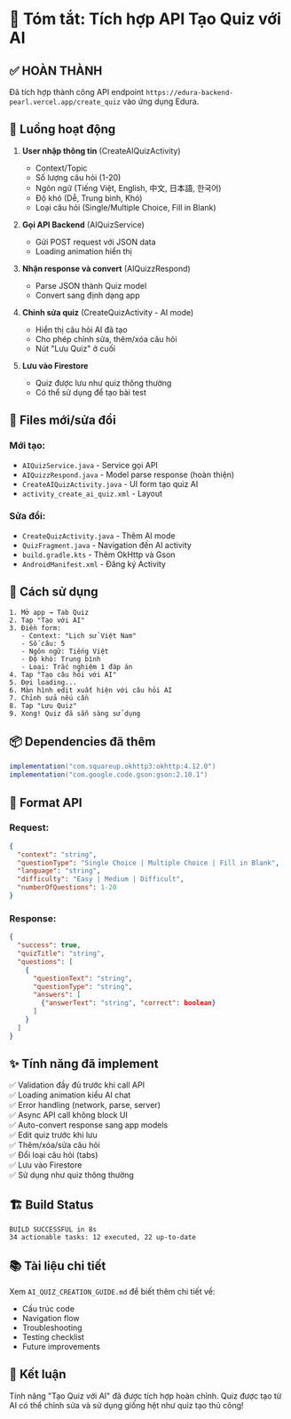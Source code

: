 # 🎉 Tóm tắt: Tích hợp API Tạo Quiz với AI

## ✅ HOÀN THÀNH

Đã tích hợp thành công API endpoint `https://edura-backend-pearl.vercel.app/create_quiz` vào ứng dụng Edura.

## 📱 Luồng hoạt động

1. **User nhập thông tin** (CreateAIQuizActivity)
   - Context/Topic
   - Số lượng câu hỏi (1-20)
   - Ngôn ngữ (Tiếng Việt, English, 中文, 日本語, 한국어)
   - Độ khó (Dễ, Trung bình, Khó)
   - Loại câu hỏi (Single/Multiple Choice, Fill in Blank)

2. **Gọi API Backend** (AIQuizService)
   - Gửi POST request với JSON data
   - Loading animation hiển thị

3. **Nhận response và convert** (AIQuizzRespond)
   - Parse JSON thành Quiz model
   - Convert sang định dạng app

4. **Chỉnh sửa quiz** (CreateQuizActivity - AI mode)
   - Hiển thị câu hỏi AI đã tạo
   - Cho phép chỉnh sửa, thêm/xóa câu hỏi
   - Nút "Lưu Quiz" ở cuối

5. **Lưu vào Firestore**
   - Quiz được lưu như quiz thông thường
   - Có thể sử dụng để tạo bài test

## 🔧 Files mới/sửa đổi

### Mới tạo:
- `AIQuizService.java` - Service gọi API
- `AIQuizzRespond.java` - Model parse response (hoàn thiện)
- `CreateAIQuizActivity.java` - UI form tạo quiz AI
- `activity_create_ai_quiz.xml` - Layout

### Sửa đổi:
- `CreateQuizActivity.java` - Thêm AI mode
- `QuizFragment.java` - Navigation đến AI activity
- `build.gradle.kts` - Thêm OkHttp và Gson
- `AndroidManifest.xml` - Đăng ký Activity

## 🚀 Cách sử dụng

```
1. Mở app → Tab Quiz
2. Tap "Tạo với AI"
3. Điền form:
   - Context: "Lịch sử Việt Nam"
   - Số câu: 5
   - Ngôn ngữ: Tiếng Việt
   - Độ khó: Trung bình
   - Loại: Trắc nghiệm 1 đáp án
4. Tap "Tạo câu hỏi với AI"
5. Đợi loading...
6. Màn hình edit xuất hiện với câu hỏi AI
7. Chỉnh sửa nếu cần
8. Tap "Lưu Quiz"
9. Xong! Quiz đã sẵn sàng sử dụng
```

## 📦 Dependencies đã thêm

```gradle
implementation("com.squareup.okhttp3:okhttp:4.12.0")
implementation("com.google.code.gson:gson:2.10.1")
```

## 🎯 Format API

### Request:
```json
{
  "context": "string",
  "questionType": "Single Choice | Multiple Choice | Fill in Blank",
  "language": "string",
  "difficulty": "Easy | Medium | Difficult",
  "numberOfQuestions": 1-20
}
```

### Response:
```json
{
  "success": true,
  "quizTitle": "string",
  "questions": [
    {
      "questionText": "string",
      "questionType": "string",
      "answers": [
        {"answerText": "string", "correct": boolean}
      ]
    }
  ]
}
```

## ✨ Tính năng đã implement

✅ Validation đầy đủ trước khi call API  
✅ Loading animation kiểu AI chat  
✅ Error handling (network, parse, server)  
✅ Async API call không block UI  
✅ Auto-convert response sang app models  
✅ Edit quiz trước khi lưu  
✅ Thêm/xóa/sửa câu hỏi  
✅ Đổi loại câu hỏi (tabs)  
✅ Lưu vào Firestore  
✅ Sử dụng như quiz thông thường  

## 🏗️ Build Status

```
BUILD SUCCESSFUL in 8s
34 actionable tasks: 12 executed, 22 up-to-date
```

## 📚 Tài liệu chi tiết

Xem `AI_QUIZ_CREATION_GUIDE.md` để biết thêm chi tiết về:
- Cấu trúc code
- Navigation flow
- Troubleshooting
- Testing checklist
- Future improvements

## 🎊 Kết luận

Tính năng "Tạo Quiz với AI" đã được tích hợp hoàn chỉnh. Quiz được tạo từ AI có thể chỉnh sửa và sử dụng giống hệt như quiz tạo thủ công!

